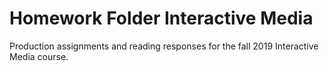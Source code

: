 # Homework Folder Interactive Media

Production assignments and reading responses for the fall 2019 Interactive Media course. 



